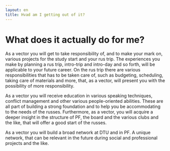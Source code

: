 ```yaml
---
layout: en
title: Hvad am I getting out of it?
---
```

<h1>What does it actually do for me?</h1>

<div id="poster-image" style="background-image: url('/static/img/hvadgordetformig.jpg');">
</div>

<p>As a vector you will get to take responsibility of, and to make your mark on, various projects for the study start and your rus trip. The experiences you make by planning a rus trip, intro-trip and intro-day and so forth, will be applicable to your future career. On the rus trip there are various responsibilities that has to be taken care of, such as budgeting, scheduling, taking care of materials and more, that, as a vector, will present you with the possibility of more responsibility.</p>

<p>As a vector you will receive education in various speaking techniques, conflict management and other various people-oriented abilities. These are all part of building a strong foundation and to help you be accommodating to the needs of the russes. Furthermore, as a vector, you will acquire a deeper insight in the structure of PF, the board and the various clubs and the like, that will offer a good start of the russes. </p>

<p>As a vector you will build a broad network at DTU and in PF. A unique network, that can be relevant in the future during social and professional projects and the like.</p>


